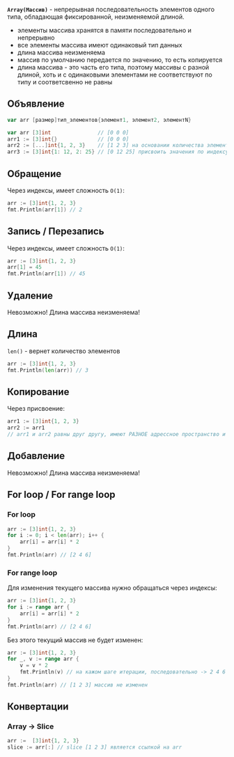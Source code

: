 **`Array(Массив)`** - непрерывная последовательность элементов одного типа, обладающая фиксированной, неизменяемой длиной. 
- элементы массива хранятся в памяти последовательно и непрерывно
- все элементы массива имеют одинаковый тип данных
- длина  массива неизменяема
- массив по  умолчанию передается по значению, то есть копируется
- длина массива - это часть его типа, поэтому массивы с разной длиной, хоть и с одинаковыми элементами не соответствуют по типу  и  соответсвенно не равны

## Объявление
```go
var arr [размер]тип_элементов{элемент1, элемент2, элементN}

var arr [3]int               // [0 0 0]
arr1 := [3]int{}             // [0 0 0]
arr2 := [...]int{1, 2, 3}    // [1 2 3] на основании количества элементов вычислить длину
arr3 := [3]int{1: 12, 2: 25} // [0 12 25] присвоить значения по индексу
```

## Обращение

Через индексы, имеет  сложность `O(1)`:
```go
arr := [3]int{1, 2, 3}
fmt.Println(arr[1]) // 2
```

## Запись / Перезапись

Через индексы, имеет  сложность `O(1)`:
```go
arr := [3]int{1, 2, 3}
arr[1] = 45
fmt.Println(arr[1]) // 45
```

## Удаление
Невозможно! Длина массива неизменяема!  

## Длина
`len()` - вернет количество элементов
```go
arr := [3]int{1, 2, 3}
fmt.Println(len(arr)) // 3
```

## Копирование
Через присвоение:
```go
arr1 := [3]int{1, 2, 3}
arr2 := arr1
// arr1 и arr2 равны друг другу, имеют РАЗНОЕ адрессное пространство и никак не связанны друг с другом
```

## Добавление
Невозможно! Длина массива неизменяема! 

## For loop / For range loop
### For loop
```go
arr := [3]int{1, 2, 3}
for i := 0; i < len(arr); i++ {
    arr[i] = arr[i] * 2
}
fmt.Println(arr) // [2 4 6]
```
### For range loop
Для изменения текущего массива нужно обращаться через индексы:
```go
arr := [3]int{1, 2, 3}
for i := range arr {
    arr[i] = arr[i] * 2
}
fmt.Println(arr) // [2 4 6]
```
Без этого текущий массив не будет изменен:
```go 
arr := [3]int{1, 2, 3}
for _, v := range arr {
    v = v * 2
    fmt.Println(v) // на кажом шаге итерации, последовательно -> 2 4 6
}
fmt.Println(arr) // [1 2 3] массив не изменен
```

## Конвертации

### Array -> Slice
```go
arr :=  [3]int{1, 2, 3}
slice := arr[:] // slice [1 2 3] является ссылкой на arr
```

